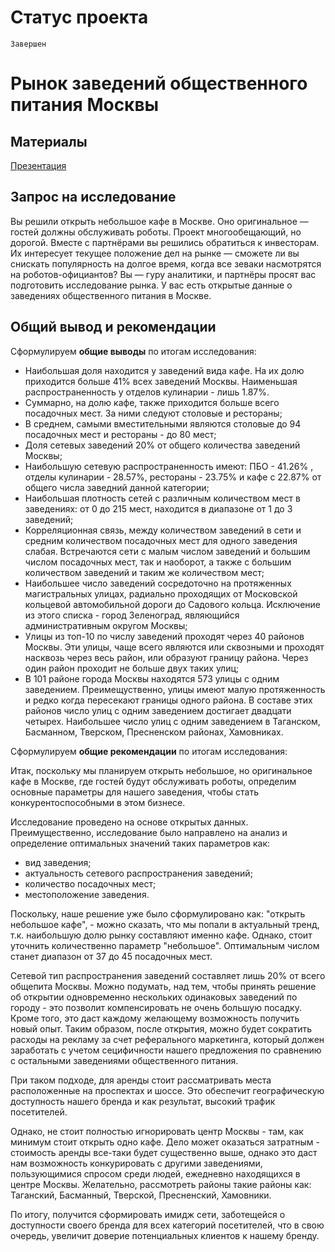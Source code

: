 # Статус проекта

`Завершен`

# Рынок заведений общественного питания Москвы

## Материалы

[Презентация](https://drive.google.com/file/d/1lJYmZpbOPLiNwK4bTKX42hsiR5_SSWZ5/view?usp=sharing)

## Запрос на исследование

Вы решили открыть небольшое кафе в Москве. Оно оригинальное — гостей должны обслуживать роботы. Проект многообещающий, но дорогой. Вместе с партнёрами вы решились обратиться к инвесторам. Их интересует текущее положение дел на рынке — сможете ли вы снискать популярность на долгое время, когда все зеваки насмотрятся на роботов-официантов?
Вы — гуру аналитики, и партнёры просят вас подготовить исследование рынка. У вас есть открытые данные о заведениях общественного питания в Москве.

## Общий вывод и рекомендации

  Сформулируем **общие выводы** по итогам исследования:
- Наибольшая доля находится у заведений вида кафе. На их долю приходится больше 41% всех заведений Москвы. Наименьшая распространенность у отделов кулинарии - лишь 1.87%.
- Суммарно, на долю кафе, также приходится больше всего посадочных мест. За ними следуют столовые и рестораны;
- В среднем, самыми вместительными являются столовые до 94 посадочных мест и рестораны - до 80 мест;
- Доля сетевых заведений 20% от общего количества заведений Москвы;
- Наибольшую сетевую распространенность имеют: ПБО - 41.26% , отделы кулинарии - 28.57%, рестораны - 23.75% и кафе с 22.87% от общего числа заведний данной категории;
- Наибольшая плотность сетей с различным количеством мест в заведениях: от 0 до 215 мест, находится в диапазоне от 1 до 3 заведений;
- Корреляционная связь, между количеством заведений в сети и средним количеством посадочных мест для одного заведения слабая. Встречаются сети с малым числом заведений и большим числом посадочных мест, так и наоборот, а также с большим количеством заведений и таким же количеством мест;
- Наибольшее число заведений сосредоточно на протяженных магистральных улицах, радиально проходящих от Московской кольцевой автомобильной дороги до Садового кольца. Исключение из этого списка - город Зеленоград, являющийся административным округом Москвы;
- Улицы из топ-10 по числу заведений проходят через 40 районов Москвы. Эти улицы, чаще всего являются или сквозными и проходят насквозь через весь район, или образуют границу района. Через один район проходит не больше двух таких улиц;
- В 101 районе города Москвы находятся 573 улицы с одним заведением. Преимещуственно, улицы имеют малую протяженность и редко когда пересекают границы одного района. В составе этих районов число улиц с одним заведением достигает двадцати четырех. Наибольшее число улиц с одним заведением в Таганском, Басманном, Тверском, Пресненском районах, Хамовниках. 

Сформулируем **общие рекомендации** по итогам исследования:

Итак, поскольку мы планируем открыть небольшое, но оригинальное кафе в Москве, где гостей будут обслуживать роботы, определим основные параметры для нашего заведения, чтобы стать конкурентоспособными в этом бизнесе.

Исследование проведено на основе открытых данных. Преимущественно, исследование было направлено на анализ и определение оптимальных значений таких параметров как:

- вид заведения;
- актуальность сетевого распространения заведений;
- количество посадочных мест;
- местоположение заведения.

Поскольку, наше решение уже было сформулировано как: "открыть небольшое кафе", - можно сказать, что мы попали в актуальный тренд, т.к. наибольшую долю рынку составляют именно кафе. Однако, стоит уточнить количественно параметр "небольшое". Оптимальным числом станет диапазон от 37 до 45 посадочных мест.

Сетевой тип распространения заведений составляет лишь 20% от всего общепита Москвы. Можно подумать, над тем, чтобы принять решение об открытии одновременно нескольких одинаковых заведений по городу - это позволит компенсировать не очень большую посадку. Кроме того, это даст каждому желающему возможность получить новый опыт. Таким образом, после открытия, можно будет сократить расходы на рекламу за счет реферального маркетинга, который должен заработать с учетом сецифичности нашего предложения по сравнению с остальными заведениями общественного питания.

При таком подходе, для аренды стоит рассматривать места расположенные на проспектах и шоссе. Это обеспечит географическую доступность нашего бренда и как результат, высокий трафик посетителей.

Однако, не стоит полностью игнорировать центр Москвы - там, как минимум стоит открыть одно кафе. Дело может оказаться затратным - стоимость аренды все-таки будет существенно выше, однако это даст нам возможность конкурировать с другими заведениями, пользующимися спросом среди людей, ежедневно находящихся в центре Москвы. Желательно, рассмотреть районы такие районы как: Таганский, Басманный, Тверской, Пресненский, Хамовники.

По итогу, получится сформировать имидж сети, заботещейся о доступности своего бренда для всех категорий посетителей, что в свою очередь, увеличит доверие потенциальных клиентов к нашему бренду.
